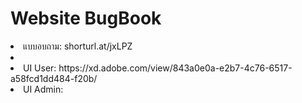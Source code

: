 #  Website BugBook 
<li>แบบอบถาม: shorturl.at/jxLPZ<li>
<li>UI User: https://xd.adobe.com/view/843a0e0a-e2b7-4c76-6517-a58fcd1dd484-f20b/ </li>
<li>UI Admin: </li>


